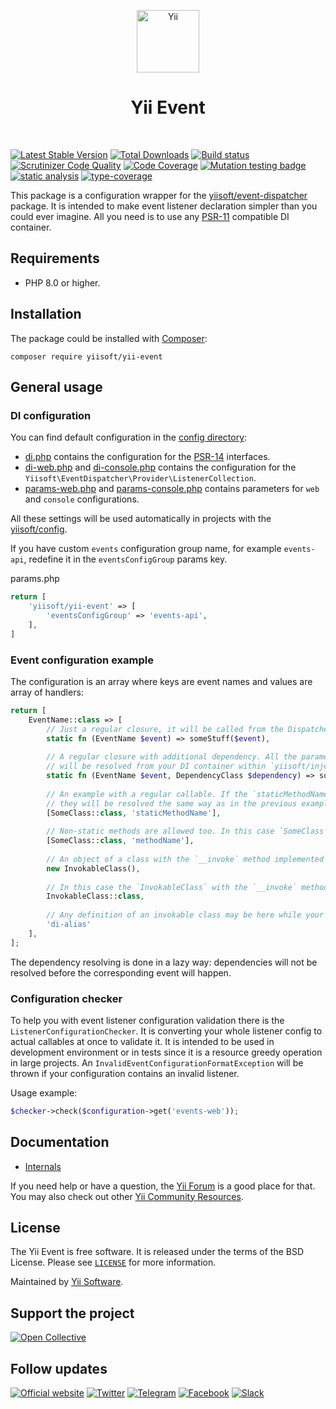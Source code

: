 <p align="center">
    <a href="https://github.com/yiisoft" target="_blank">
        <img src="https://yiisoft.github.io/docs/images/yii_logo.svg" height="100px" alt="Yii">
    </a>
    <h1 align="center">Yii Event</h1>
    <br>
</p>

[![Latest Stable Version](https://poser.pugx.org/yiisoft/yii-event/v/stable.png)](https://packagist.org/packages/yiisoft/yii-event)
[![Total Downloads](https://poser.pugx.org/yiisoft/yii-event/downloads.png)](https://packagist.org/packages/yiisoft/yii-event)
[![Build status](https://github.com/yiisoft/yii-event/workflows/build/badge.svg)](https://github.com/yiisoft/yii-event/actions?query=workflow%3Abuild)
[![Scrutinizer Code Quality](https://scrutinizer-ci.com/g/yiisoft/yii-event/badges/quality-score.png?b=master)](https://scrutinizer-ci.com/g/yiisoft/yii-event/?branch=master)
[![Code Coverage](https://scrutinizer-ci.com/g/yiisoft/yii-event/badges/coverage.png?b=master)](https://scrutinizer-ci.com/g/yiisoft/yii-event/?branch=master)
[![Mutation testing badge](https://img.shields.io/endpoint?style=flat&url=https%3A%2F%2Fbadge-api.stryker-mutator.io%2Fgithub.com%2Fyiisoft%2Fyii-event%2Fmaster)](https://dashboard.stryker-mutator.io/reports/github.com/yiisoft/yii-event/master)
[![static analysis](https://github.com/yiisoft/yii-event/workflows/static%20analysis/badge.svg)](https://github.com/yiisoft/yii-event/actions?query=workflow%3A%22static+analysis%22)
[![type-coverage](https://shepherd.dev/github/yiisoft/yii-event/coverage.svg)](https://shepherd.dev/github/yiisoft/yii-event)

This package is a configuration wrapper for the [yiisoft/event-dispatcher](https://github.com/yiisoft/event-dispatcher) package.
It is intended to make event listener declaration simpler than you could ever imagine.
All you need is to use any [PSR-11](https://www.php-fig.org/psr/psr-11/) compatible DI container.

## Requirements

- PHP 8.0 or higher.

## Installation

The package could be installed with [Composer](https://getcomposer.org):

```shell
composer require yiisoft/yii-event
```

## General usage

### DI configuration

You can find default configuration in the [config directory](config):

- [di.php](config/di.php) contains the configuration for the [PSR-14](https://www.php-fig.org/psr/psr-14/) interfaces.
- [di-web.php](config/di-web.php) and [di-console.php](config/di-consle.php) contains the configuration for the `Yiisoft\EventDispatcher\Provider\ListenerCollection`.
- [params-web.php](config/params-web.php) and [params-console.php](config/params-consle.php) contains parameters for `web` and `console` configurations.

All these settings will be used automatically in projects with the [yiisoft/config](https://github.com/yiisoft/config).

If you have custom `events` configuration group name, for example `events-api`, redefine it in the `eventsConfigGroup` params key.

params.php

```php
return [
    'yiisoft/yii-event' => [
        'eventsConfigGroup' => 'events-api',
    ],
]
```

### Event configuration example

The configuration is an array where keys are event names and values are array of handlers:

```php
return [
    EventName::class => [
        // Just a regular closure, it will be called from the Dispatcher "as is".
        static fn (EventName $event) => someStuff($event),
        
        // A regular closure with additional dependency. All the parameters after the first one (the event itself)
        // will be resolved from your DI container within `yiisoft/injector`.
        static fn (EventName $event, DependencyClass $dependency) => someStuff($event),
        
        // An example with a regular callable. If the `staticMethodName` method contains some dependencies,
        // they will be resolved the same way as in the previous example.
        [SomeClass::class, 'staticMethodName'],
        
        // Non-static methods are allowed too. In this case `SomeClass` will be instantiated by your DI container.
        [SomeClass::class, 'methodName'],
        
        // An object of a class with the `__invoke` method implemented
        new InvokableClass(),
        
        // In this case the `InvokableClass` with the `__invoke` method will be instantiated by your DI container
        InvokableClass::class,
        
        // Any definition of an invokable class may be here while your `$container->has('the definition)` 
        'di-alias'
    ],
];
```

The dependency resolving is done in a lazy way: dependencies will not be resolved before the corresponding event
will happen.

### Configuration checker

To help you with event listener configuration validation there is the `ListenerConfigurationChecker`. It is converting
your whole listener config to actual callables at once to validate it. It is intended to be used in development environment
or in tests since it is a resource greedy operation in large projects. An `InvalidEventConfigurationFormatException`
will be thrown if your configuration contains an invalid listener.

Usage example:

```php
$checker->check($configuration->get('events-web'));
```

## Documentation

- [Internals](docs/internals.md)

If you need help or have a question, the [Yii Forum](https://forum.yiiframework.com/c/yii-3-0/63) is a good place for that.
You may also check out other [Yii Community Resources](https://www.yiiframework.com/community).

## License

The Yii Event is free software. It is released under the terms of the BSD License.
Please see [`LICENSE`](./LICENSE.md) for more information.

Maintained by [Yii Software](https://www.yiiframework.com/).

## Support the project

[![Open Collective](https://img.shields.io/badge/Open%20Collective-sponsor-7eadf1?logo=open%20collective&logoColor=7eadf1&labelColor=555555)](https://opencollective.com/yiisoft)

## Follow updates

[![Official website](https://img.shields.io/badge/Powered_by-Yii_Framework-green.svg?style=flat)](https://www.yiiframework.com/)
[![Twitter](https://img.shields.io/badge/twitter-follow-1DA1F2?logo=twitter&logoColor=1DA1F2&labelColor=555555?style=flat)](https://twitter.com/yiiframework)
[![Telegram](https://img.shields.io/badge/telegram-join-1DA1F2?style=flat&logo=telegram)](https://t.me/yii3en)
[![Facebook](https://img.shields.io/badge/facebook-join-1DA1F2?style=flat&logo=facebook&logoColor=ffffff)](https://www.facebook.com/groups/yiitalk)
[![Slack](https://img.shields.io/badge/slack-join-1DA1F2?style=flat&logo=slack)](https://yiiframework.com/go/slack)
